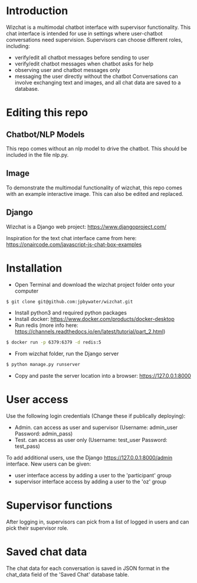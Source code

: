 # Introduction
Wizchat is a multimodal chatbot interface with supervisor functionality. This chat interface is intended for use in settings where user-chatbot conversations need supervision.
Supervisors can choose different roles, including:
- verify/edit all chatbot messages before sending to user
- verify/edit chatbot messages when chatbot asks for help
- observing user and chatbot messages only
- messaging the user directly without the chatbot
Conversations can involve exchanging text and images, and all chat data are saved to a database.

# Editing this repo
## Chatbot/NLP Models
This repo comes without an nlp model to drive the chatbot. This should be included in the file nlp.py. 
## Image
To demonstrate the multimodal functionality of wizchat, this repo comes with an example interactive image. This can also be edited and replaced.
## Django
Wizchat is a Django web project: https://www.djangoproject.com/

Inspiration for the text chat interface came from here: https://onaircode.com/javascript-js-chat-box-examples

# Installation
- Open Terminal and download the wizchat project folder onto your computer
```sh
$ git clone git@github.com:jpbywater/wizchat.git
```
- Install python3 and required python packages
- Install docker: https://www.docker.com/products/docker-desktop
- Run redis (more info here: https://channels.readthedocs.io/en/latest/tutorial/part_2.html)
```sh
$ docker run -p 6379:6379 -d redis:5
```
- From wizchat folder, run the Django server
```sh
$ python manage.py runserver
```
- Copy and paste the server location into a browser: https://127.0.0.1:8000

# User access
Use the following login credentials (Change these if publically deploying):
- Admin. can access as user and supervisor (Username: admin_user Password: admin_pass)
- Test. can access as user only (Username: test_user Password: test_pass)

To add additional users, use the Django https://127.0.0.1:8000/admin interface. 
New users can be given: 
- user interface access by adding a user to the 'participant' group
- supervisor interface access by adding a user to the 'oz' group

# Supervisor functions
After logging in, supervisors can pick from a list of logged in users and can pick their supervisor role. 

# Saved chat data
The chat data for each conversation is saved in JSON format in the chat_data field of the 'Saved Chat' database table.
